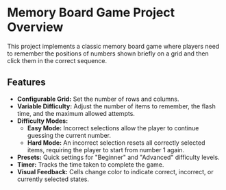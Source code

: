 # Memory Board Game Project Overview

This project implements a classic memory board game where players need to remember the positions of numbers shown briefly on a grid and then click them in the correct sequence.


## Features

*   **Configurable Grid:** Set the number of rows and columns.
*   **Variable Difficulty:** Adjust the number of items to remember, the flash time, and the maximum allowed attempts.
*   **Difficulty Modes:**
    *   **Easy Mode:** Incorrect selections allow the player to continue guessing the current number.
    *   **Hard Mode:** An incorrect selection resets all correctly selected items, requiring the player to start from number 1 again.
*   **Presets:** Quick settings for "Beginner" and "Advanced" difficulty levels.
*   **Timer:** Tracks the time taken to complete the game.
*   **Visual Feedback:** Cells change color to indicate correct, incorrect, or currently selected states.

